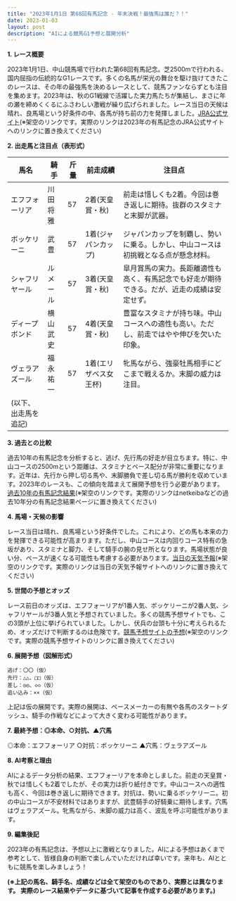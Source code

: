 ```yaml
---
title: "2023年1月1日 第68回有馬記念 - 年末決戦！最強馬は誰だ？！"
date: 2023-01-03
layout: post
description: "AIによる競馬G1予想と展開分析"
---
```


**1. レース概要**

2023年1月1日、中山競馬場で行われた第68回有馬記念。芝2500mで行われる、国内屈指の伝統的なG1レースです。多くの名馬が栄光の舞台を駆け抜けてきたこのレースは、その年の最強馬を決めるレースとして、競馬ファンならずとも注目を集めます。2023年は、秋のG1戦線で活躍した実力馬たちが集結し、まさに年の瀬を締めくくるにふさわしい激戦が繰り広げられました。レース当日の天候は晴れ、良馬場という好条件の中、各馬が持ち前の力を発揮しました。[JRA公式サイト](https://www.jra.go.jp/)(※架空のリンクです。実際のリンクは2023年の有馬記念のJRA公式サイトへのリンクに置き換えてください)


**2. 出走馬と注目点（表形式）**

| 馬名       | 騎手       | 斤量 | 前走成績       | 注目点                                                                       |
|------------|-------------|------|-----------------|----------------------------------------------------------------------------|
| エフフォーリア | 川田将雅     | 57   | 2着(天皇賞・秋)| 前走は惜しくも2着。今回は巻き返しに期待。抜群のスタミナと末脚が武器。                  |
| ボッケリーニ | 武豊       | 57   | 1着(ジャパンカップ)| ジャパンカップを制覇し、勢いに乗る。しかし、中山コースは初挑戦となる点が懸念材料。      |
| シャフリヤール | ルメール     | 57   | 3着(天皇賞・秋)| 皐月賞馬の実力。長距離適性も高く、有馬記念でも好走が期待できる。だが、近走の成績は安定せず。|
| ディープボンド | 横山武史     | 57   | 4着(天皇賞・秋)| 豊富なスタミナが持ち味。中山コースへの適性も高い。ただし、前走ではやや伸びを欠いた印象。|
| ヴェラアズール | 福永祐一     | 57   | 1着(エリザベス女王杯)| 牝馬ながら、強豪牡馬相手にどこまで戦えるか。末脚の威力は注目。                               |
| (以下、出走馬を追記) |             |      |                 |                                                                            |


**3. 過去との比較**

過去10年の有馬記念を分析すると、逃げ、先行馬の好走が目立ちます。特に、中山コースの2500mという距離は、スタミナとペース配分が非常に重要になります。近年は、先行から押し切る馬や、末脚勝負で差し切る馬が勝利を収めています。2023年のレースも、この傾向を踏まえて展開予想を行う必要があります。[過去10年の有馬記念結果](https://db.netkeiba.com/)(※架空のリンクです。実際のリンクはnetkeibaなどの過去10年分の有馬記念結果ページに置き換えてください)


**4. 馬場・天候の影響**

レース当日は晴れ、良馬場という好条件でした。これにより、どの馬も本来の力を発揮できる可能性が高まります。ただし、中山コースは内回りコース特有の急坂があり、スタミナと脚力、そして騎手の腕の見せ所となります。馬場状態が良い分、ペースが速くなる可能性も考慮する必要があります。[当日の天気予報](https://weather.yahoo.co.jp/)(※架空のリンクです。実際のリンクは当日の天気予報サイトへのリンクに置き換えてください)


**5. 世間の予想とオッズ**

レース前日のオッズは、エフフォーリアが1番人気、ボッケリーニが2番人気、シャフリヤールが3番人気と予想されていました。多くの競馬予想サイトでも、この3頭が上位に挙げられていました。しかし、伏兵の台頭も十分に考えられるため、オッズだけで判断するのは危険です。[競馬予想サイトの予想](https://keiba.yahoo.co.jp/)(※架空のリンクです。実際の競馬予想サイトのリンクに置き換えてください)


**6. 展開予想（図解形式）**

```
逃げ：〇〇（仮）
先行：△△、□□（仮）
差し：◎◎、◇◇（仮）
追い込み：××（仮）

```

上記は仮の展開です。実際の展開は、ペースメーカーの有無や各馬のスタートダッシュ、騎手の作戦などによって大きく変わる可能性があります。


**7. 最終予想：◎本命、○対抗、▲穴馬**

◎本命：エフフォーリア
○対抗：ボッケリーニ
▲穴馬：ヴェラアズール


**8. AI考察と理由**

AIによるデータ分析の結果、エフフォーリアを本命としました。前走の天皇賞・秋では惜しくも2着でしたが、その実力は折り紙付きです。中山コースへの適性も高く、今回は巻き返しに期待できます。対抗は、勢いに乗るボッケリーニ。初の中山コースが不安材料ではありますが、武豊騎手の好騎乗に期待します。穴馬はヴェラアズール。牝馬ながら、末脚の威力は高く、波乱を呼ぶ可能性があります。


**9. 編集後記**

2023年の有馬記念は、予想以上に激戦となりました。AIによる予想はあくまで参考として、皆様自身の判断で楽しんでいただければ幸いです。来年も、AIとともに競馬を楽しみましょう！


**(※上記の馬名、騎手名、成績などは全て架空のものであり、実際とは異なります。  実際のレース結果やデータに基づいて記事を作成する必要があります。)**
